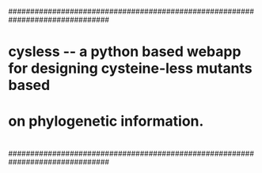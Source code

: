 ###############################################################################
#                                                                             #
# cysless -- a python based webapp for designing cysteine-less mutants based  #
# on phylogenetic information.                                                #
#                                                                             #
###############################################################################


